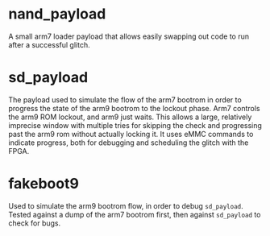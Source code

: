 # nand_payload

A small arm7 loader payload that allows easily swapping out code to run after a successful glitch.

# sd_payload

The payload used to simulate the flow of the arm7 bootrom in order to progress the state of the arm9 bootrom to the lockout phase. Arm7 controls the arm9 ROM lockout, and arm9 just waits. This allows a large, relatively imprecise window with multiple tries for skipping the check and progressing past the arm9 rom without actually locking it. It uses eMMC commands to indicate progress, both for debugging and scheduling the glitch with the FPGA.

# fakeboot9

Used to simulate the arm9 bootrom flow, in order to debug `sd_payload`. Tested against a dump of the arm7 bootrom first, then against `sd_payload` to check for bugs.